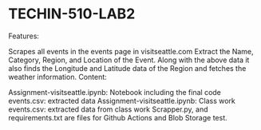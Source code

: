 # TECHIN-510-LAB2

Features:

Scrapes all events in the events page in visitseattle.com
Extract the Name, Category, Region, and Location of the Event.
Along with the above data it also finds the Longitude and Latitude data of the Region and fetches the weather information.
Content:

Assignment-visitseattle.ipynb: Notebook including the final code
events.csv: extracted data
Assignment-visitseattle.ipynb: Class work
events.csv: extracted data from class work
Scrapper.py, and requirements.txt are files for Github Actions and Blob Storage test.
